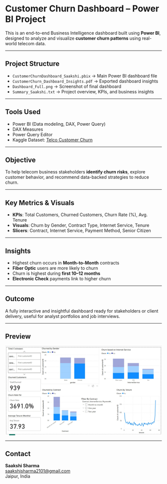 # Customer Churn Dashboard – Power BI Project

This is an end-to-end Business Intelligence dashboard built using **Power BI**, designed to analyze and visualize **customer churn patterns** using real-world telecom data.

---

## Project Structure

- `CustomerChurnDashboard_Saakshi.pbix` → Main Power BI dashboard file
- `CustomerChurn_Dashboard_Insights.pdf` → Exported dashboard insights
- `Dashboard_Full.png` → Screenshot of final dashboard
- `Summary_Saakshi.txt` → Project overview, KPIs, and business insights

---

## Tools Used

- Power BI (Data modeling, DAX, Power Query)
- DAX Measures
- Power Query Editor
- Kaggle Dataset: [Telco Customer Churn](https://www.kaggle.com/datasets/blastchar/telco-customer-churn)

---

## Objective

To help telecom business stakeholders **identify churn risks**, explore customer behavior, and recommend data-backed strategies to reduce churn.

---

## Key Metrics & Visuals

- **KPIs**: Total Customers, Churned Customers, Churn Rate (%), Avg. Tenure
- **Visuals**: Churn by Gender, Contract Type, Internet Service, Tenure
- **Slicers**: Contract, Internet Service, Payment Method, Senior Citizen

---

## Insights

- Highest churn occurs in **Month-to-Month** contracts
- **Fiber Optic** users are more likely to churn
- Churn is highest during **first 10–12 months**
- **Electronic Check** payments link to higher churn

---

## Outcome

A fully interactive and insightful dashboard ready for stakeholders or client delivery, useful for analyst portfolios and job interviews.

---

## Preview

![Dashboard Preview](Screenshot_1.jpg)

---

## Contact

**Saakshi Sharma**  
saakshisharma2101@gmail.com  
Jaipur, India  
